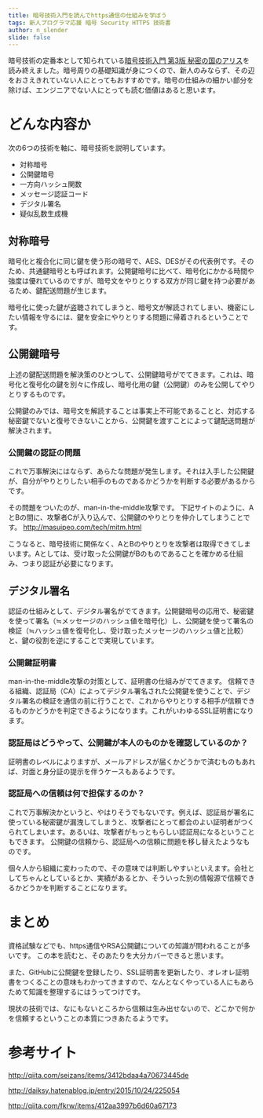 ```yaml
---
title: 暗号技術入門を読んでhttps通信の仕組みを学ぼう
tags: 新人プログラマ応援 暗号 Security HTTPS 技術書
author: n_slender
slide: false
---
```

暗号技術の定番本として知られている[暗号技術入門 第3版 秘密の国のアリス](http://www.amazon.co.jp/3/dp/4797382228/ref=tmm_other_meta_binding_swatch_0?_encoding=UTF8&qid=&sr=)を読み終えました。暗号周りの基礎知識が身につくので、新人のみならず、その辺をおさえきれていない人にとってもおすすめです。暗号の仕組みの細かい部分を除けば、エンジニアでない人にとっても読む価値はあると思います。

# どんな内容か

次の6つの技術を軸に、暗号技術を説明しています。

* 対称暗号
* 公開鍵暗号
* 一方向ハッシュ関数
* メッセージ認証コード
* デジタル署名
* 疑似乱数生成機

## 対称暗号

暗号化と複合化に同じ鍵を使う形の暗号で、AES、DESがその代表例です。そのため、共通鍵暗号とも呼ばれます。公開鍵暗号に比べて、暗号化にかかる時間や強度は優れているのですが、暗号文をやりとりする双方が同じ鍵を持つ必要があるため、鍵配送問題が生じます。

暗号化に使った鍵が盗聴されてしまうと、暗号文が解読されてしまい、機密にしたい情報を守るには、鍵を安全にやりとりする問題に帰着されるということです。

## 公開鍵暗号

上述の鍵配送問題を解決策のひとつして、公開鍵暗号がでてきます。これは、暗号化と復号化の鍵を別々に作成し、暗号化用の鍵（公開鍵）のみを公開してやりとりするものです。

公開鍵のみでは、暗号文を解読することは事実上不可能であることと、対応する秘密鍵でないと復号できないことから、公開鍵を渡すことによって鍵配送問題が解決されます。

### 公開鍵の認証の問題

これで万事解決にはならず、あらたな問題が発生します。それは入手した公開鍵が、自分がやりとりしたい相手のものであるかどうかを判断する必要があるからです。

その問題をついたのが、man-in-the-middle攻撃です。
下記サイトのように、AとBの間に、攻撃者Cが入り込んで、公開鍵のやりとりを仲介してしまうことです。
http://masuipeo.com/tech/mitm.html

こうなると、暗号技術に関係なく、AとBのやりとりを攻撃者は取得できてしまいます。Aとしては、受け取った公開鍵がBのものであることを確かめる仕組み、つまり認証が必要になります。

## デジタル署名

認証の仕組みとして、デジタル署名がでてきます。公開鍵暗号の応用で、秘密鍵を使って署名（≒メッセージのハッシュ値を暗号化）し、公開鍵を使って署名の検証（≒ハッシュ値を復号化し、受け取ったメッセージのハッシュ値と比較）と、鍵の役割を逆にすることで実現しています。

### 公開鍵証明書

man-in-the-middle攻撃の対策として、証明書の仕組みがでてきます。
信頼できる組織、認証局（CA）によってデジタル署名された公開鍵を使うことで、デジタル署名の検証を通信の前に行うことで、これからやりとりする相手が信頼できるものかどうかを判定できるようになります。これがいわゆるSSL証明書になります。

### 認証局はどうやって、公開鍵が本人のものかを確認しているのか？

証明書のレベルによりますが、メールアドレスが届くかどうかで済むものもあれば、対面と身分証の提示を伴うケースもあるようです。

### 認証局への信頼は何で担保するのか？

これで万事解決かというと、やはりそうでもないです。例えば、認証局が署名に使っている秘密鍵が漏洩してしまうと、攻撃者にとって都合のよい証明者がつくられてしまいます。あるいは、攻撃者がもっともらしい認証局になるということもできます。 公開鍵の信頼から、認証局への信頼に問題を移し替えたようなものです。

個々人から組織に変わったので、その意味では判断しやすいといえます。会社としてちゃんとしているとか、実績があるとか、そういった別の情報源で信頼できるかどうかを判断することになります。

# まとめ

資格試験などでも、https通信やRSA公開鍵についての知識が問われることが多いです。
この本を読むと、そのあたりを大分カバーできると思います。

また、GitHubに公開鍵を登録したり、SSL証明書を更新したり、オレオレ証明書をつくることの意味もわかってきますので、なんとなくやっている人にもあらためて知識を整理するにはうってつけです。

現状の技術では、なにもないところから信頼は生み出せないので、どこかで何かを信頼するということの本質につきあたるようです。
 

# 参考サイト

http://qiita.com/seizans/items/3412bdaa4a70673445de

http://daiksy.hatenablog.jp/entry/2015/10/24/225054

http://qiita.com/fkrw/items/412aa3997b6d60a67173


